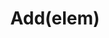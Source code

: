 ---
title: Add(elem)
position: 2.11
type: manipulate
description: It adds the given element in the stream.
---